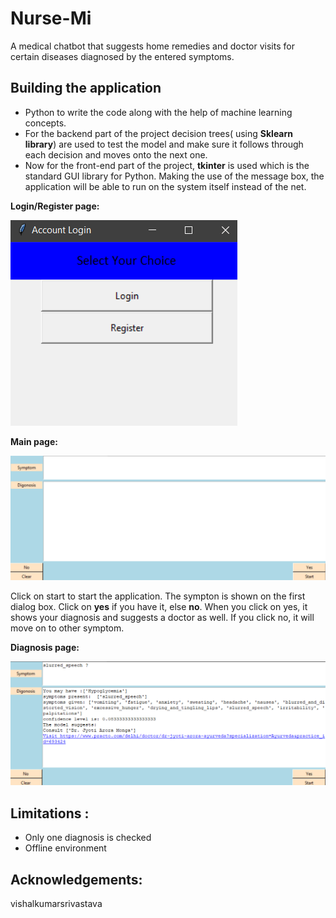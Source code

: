 # Nurse-Mi
A medical chatbot that suggests home remedies and doctor visits for certain diseases diagnosed by the entered symptoms.

## Building the application 
* Python to write the code along with the help of machine learning concepts.
* For the backend part of the project decision trees( using **Sklearn library**) are used to test the model and make sure it follows through each decision and moves onto the next one. 
* Now for the front-end part of the project, **tkinter** is used which is the standard GUI library for Python. Making the use of the message box, the application will be able to run on the system itself instead of the net.


**Login/Register page:**

![Login](/static/Login.png)

**Main page:**

![Main](/static/Main-screen.png)

Click on start to start the application. The sympton is shown on the first dialog box. Click on **yes** if you have it, else **no**.
When you click on yes, it shows your diagnosis and suggests a doctor as well.
If you click no, it will move on to other symptom.

**Diagnosis page:**

![Diagnosis](/static/Diagnosis.png)

## Limitations :
* Only one diagnosis is checked
* Offline environment

## Acknowledgements:
vishalkumarsrivastava

